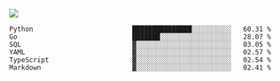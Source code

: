 ![](https://github-profile-summary-cards.vercel.app/api/cards/profile-details?username=igtm&theme=dracula)
<!--START_SECTION:waka-->

```text
Python                         ███████████████░░░░░░░░░░   60.31 %
Go                             ███████░░░░░░░░░░░░░░░░░░   28.07 %
SQL                            ▓░░░░░░░░░░░░░░░░░░░░░░░░   03.05 %
YAML                           ▓░░░░░░░░░░░░░░░░░░░░░░░░   02.57 %
TypeScript                     ▓░░░░░░░░░░░░░░░░░░░░░░░░   02.54 %
Markdown                       ▓░░░░░░░░░░░░░░░░░░░░░░░░   02.41 %
```

<!--END_SECTION:waka-->
